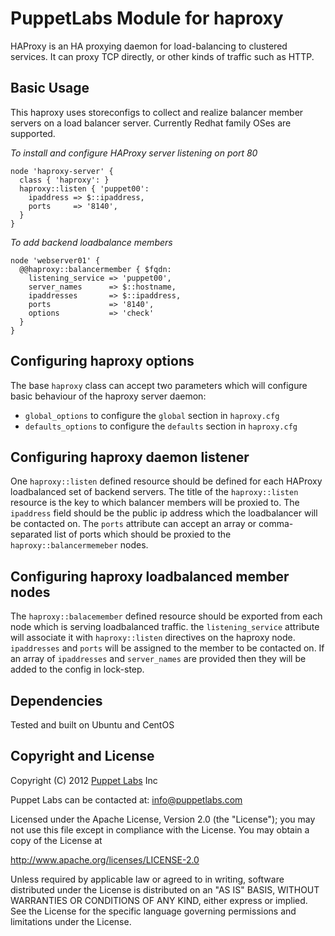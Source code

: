 PuppetLabs Module for haproxy
=============================

HAProxy is an HA proxying daemon for load-balancing to clustered services. It
can proxy TCP directly, or other kinds of traffic such as HTTP.

Basic Usage
-----------

This haproxy uses storeconfigs to collect and realize balancer member servers
on a load balancer server. Currently Redhat family OSes are supported.

*To install and configure HAProxy server listening on port 80*

```puppet
node 'haproxy-server' {
  class { 'haproxy': }
  haproxy::listen { 'puppet00':
    ipaddress => $::ipaddress,
    ports     => '8140',
  }
}
```

*To add backend loadbalance members*

```puppet
node 'webserver01' {
  @@haproxy::balancermember { $fqdn:
    listening_service => 'puppet00',
    server_names      => $::hostname,
    ipaddresses       => $::ipaddress,
    ports             => '8140',
    options           => 'check'
  }
}
```

Configuring haproxy options
---------------------------

The base `haproxy` class can accept two parameters which will configure basic
behaviour of the haproxy server daemon:

- `global_options` to configure the `global` section in `haproxy.cfg`
- `defaults_options` to configure the `defaults` section in `haproxy.cfg`

Configuring haproxy daemon listener
-----------------------------------

One `haproxy::listen` defined resource should be defined for each HAProxy loadbalanced set of backend servers. The title of the `haproxy::listen` resource is the key to which balancer members will be proxied to. The `ipaddress` field should be the public ip address which the loadbalancer will be contacted on. The `ports` attribute can accept an array or comma-separated list of ports which should be proxied to the `haproxy::balancermemeber` nodes.

Configuring haproxy loadbalanced member nodes
---------------------------------------------

The `haproxy::balacemember` defined resource should be exported from each node
which is serving loadbalanced traffic. the `listening_service` attribute will
associate it with `haproxy::listen` directives on the haproxy node.
`ipaddresses` and `ports` will be assigned to the member to be contacted on. If an array of `ipaddresses` and `server_names` are provided then they will be added to the config in lock-step.

Dependencies
------------

Tested and built on Ubuntu and CentOS

Copyright and License
---------------------

Copyright (C) 2012 [Puppet Labs](https://www.puppetlabs.com/) Inc

Puppet Labs can be contacted at: info@puppetlabs.com

Licensed under the Apache License, Version 2.0 (the "License");
you may not use this file except in compliance with the License.
You may obtain a copy of the License at

  http://www.apache.org/licenses/LICENSE-2.0

Unless required by applicable law or agreed to in writing, software
distributed under the License is distributed on an "AS IS" BASIS,
WITHOUT WARRANTIES OR CONDITIONS OF ANY KIND, either express or implied.
See the License for the specific language governing permissions and
limitations under the License.
